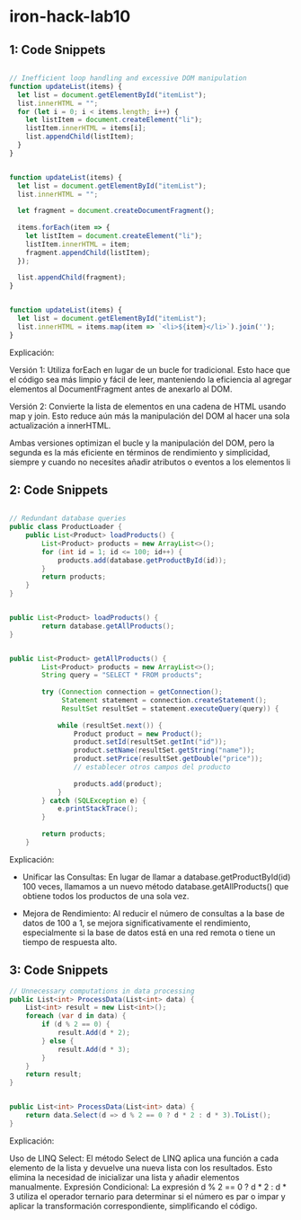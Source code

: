 # iron-hack-lab10

## 1: Code Snippets


``` javascript

// Inefficient loop handling and excessive DOM manipulation
function updateList(items) {
  let list = document.getElementById("itemList");
  list.innerHTML = "";
  for (let i = 0; i < items.length; i++) {
    let listItem = document.createElement("li");
    listItem.innerHTML = items[i];
    list.appendChild(listItem);
  }
}


```

``` javascript

function updateList(items) {
  let list = document.getElementById("itemList");
  list.innerHTML = "";
  
  let fragment = document.createDocumentFragment();
  
  items.forEach(item => {
    let listItem = document.createElement("li");
    listItem.innerHTML = item;
    fragment.appendChild(listItem);
  });
  
  list.appendChild(fragment);
}


```

``` javascript

function updateList(items) {
  let list = document.getElementById("itemList");
  list.innerHTML = items.map(item => `<li>${item}</li>`).join('');
}


```


Explicación:

Versión 1: Utiliza forEach en lugar de un bucle for tradicional. Esto hace que el código sea más limpio y fácil de leer, manteniendo la eficiencia al agregar elementos al DocumentFragment antes de anexarlo al DOM.

Versión 2: Convierte la lista de elementos en una cadena de HTML usando map y join. Esto reduce aún más la manipulación del DOM al hacer una sola actualización a innerHTML.

Ambas versiones optimizan el bucle y la manipulación del DOM, pero la segunda es la más eficiente en términos de rendimiento y simplicidad, siempre y cuando no necesites añadir atributos o eventos a los elementos li



## 2: Code Snippets

``` java

// Redundant database queries
public class ProductLoader {
    public List<Product> loadProducts() {
        List<Product> products = new ArrayList<>();
        for (int id = 1; id <= 100; id++) {
            products.add(database.getProductById(id));
        }
        return products;
    }
}


```

``` java

public List<Product> loadProducts() {
        return database.getAllProducts();
}


public List<Product> getAllProducts() {
        List<Product> products = new ArrayList<>();
        String query = "SELECT * FROM products";
        
        try (Connection connection = getConnection();
             Statement statement = connection.createStatement();
             ResultSet resultSet = statement.executeQuery(query)) {
            
            while (resultSet.next()) {
                Product product = new Product();
                product.setId(resultSet.getInt("id"));
                product.setName(resultSet.getString("name"));
                product.setPrice(resultSet.getDouble("price"));
                // establecer otros campos del producto
                
                products.add(product);
            }
        } catch (SQLException e) {
            e.printStackTrace();
        }
        
        return products;
    }

```

Explicación:

 * Unificar las Consultas: En lugar de llamar a database.getProductById(id) 100 veces, llamamos a un nuevo método database.getAllProducts() que obtiene todos los productos de una sola vez.

 * Mejora de Rendimiento: Al reducir el número de consultas a la base de datos de 100 a 1, se mejora significativamente el rendimiento, especialmente si la base de datos está en una red remota o tiene un tiempo de respuesta alto.


## 3: Code Snippets

``` c#
// Unnecessary computations in data processing
public List<int> ProcessData(List<int> data) {
    List<int> result = new List<int>();
    foreach (var d in data) {
        if (d % 2 == 0) {
            result.Add(d * 2);
        } else {
            result.Add(d * 3);
        }
    }
    return result;
}
```

``` c#

public List<int> ProcessData(List<int> data) {
    return data.Select(d => d % 2 == 0 ? d * 2 : d * 3).ToList();
}


```

Explicación:

Uso de LINQ Select: El método Select de LINQ aplica una función a cada elemento de la lista y devuelve una nueva lista con los resultados. Esto elimina la necesidad de inicializar una lista y añadir elementos manualmente.
Expresión Condicional: La expresión d % 2 == 0 ? d * 2 : d * 3 utiliza el operador ternario para determinar si el número es par o impar y aplicar la transformación correspondiente, simplificando el código.

